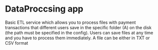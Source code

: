 # DataProccsing app
Basic ETL service which allows you to process files with payment
transactions that different users save in the specific folder (A) on the disk (the path must be
specified in the config). Users can save files at any time and you have to process them
immediately. A file can be either in TXT or CSV format
